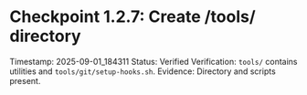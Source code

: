 # Checkpoint 1.2.7: Create /tools/ directory
Timestamp: 2025-09-01_184311
Status: Verified
Verification: `tools/` contains utilities and `tools/git/setup-hooks.sh`.
Evidence: Directory and scripts present.
